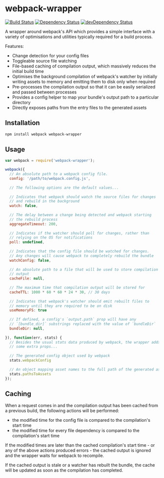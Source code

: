 webpack-wrapper
===============

[![Build Status](https://travis-ci.org/markfinger/webpack-wrapper.svg?branch=master)](https://travis-ci.org/markfinger/webpack-wrapper)
[![Dependency Status](https://david-dm.org/markfinger/webpack-wrapper.svg)](https://david-dm.org/markfinger/webpack-wrapper)
[![devDependency Status](https://david-dm.org/markfinger/webpack-wrapper/dev-status.svg)](https://david-dm.org/markfinger/webpack-wrapper#info=devDependencies)

A wrapper around webpack's API which provides a simple interface with a variety of optimisations
and utilities typically required for a build process.

Features:
- Change detection for your config files
- Toggleable source file watching
- File-based caching of compilation output, which massively reduces the initial build time
- Optimises the background compilation of webpack's watcher by initially writing assets 
  to memory and emitting them to disk only when required
- Pre-processes the compilation output so that it can be easily serialized and passed between processes
- Provides a config helper to map your bundle's output path to a particular directory
- Directly exposes paths from the entry files to the generated assets


Installation
------------

```bash
npm install webpack webpack-wrapper
```

Usage
-----

```javascript
var webpack = require('webpack-wrapper');

webpack({
  // An absolute path to a webpack config file.
  config: '/path/to/webpack.config.js',
  
  // The following options are the default values...
  
  // Indicates that webpack should watch the source files for changes 
  // and rebuild in the background
  watch: false,
  
  // The delay between a change being detected and webpack starting 
  // the rebuild process
  aggregateTimeout: 200,
  
  // Indicates if the watcher should poll for changes, rather than 
  // relying on the OS for notifications
  poll: undefined,
  
  // Indicates that the config file should be watched for changes. 
  // Any changes will cause webpack to completely rebuild the bundle
  watchConfig: false,
  
  // An absolute path to a file that will be used to store compilation 
  // output
  cacheFile: null,
  
  // The maximum time that compilation output will be stored for
  cacheTTL: 1000 * 60 * 60 * 24 * 30, // 30 days
  
  // Indicates that webpack's watcher should emit rebuilt files to 
  // memory until they are required to be on disk
  useMemoryFS: true
  
  // If defined, a config's `output.path` prop will have any
  // `[bundle_dir]` substrings replaced with the value of `bundleDir`
  bundleDir: null,
  
}), function(err, stats) {
  // Besides the usual stats data produced by webpack, the wrapper adds 
  // some extra props...
  
  // The generated config object used by webpack
  stats.webpackConfig
  
  // An object mapping asset names to the full path of the generated asset
  stats.pathsToAssets
});
```

Caching
-------

When a request comes in and the compilation output has been cached from a previous build, the following 
actions will be performed:
- the modified time for the config file is compared to the compilation's start time
- the modified time for every file dependency is compared to the compilation's start time

If the modified times are later than the cached compilation's start time - or any of the above actions 
produced errors - the cached output is ignored and the wrapper waits for webpack to recompile.

If the cached output is stale or a watcher has rebuilt the bundle, the cache will be updated as soon 
as the compilation has completed.

